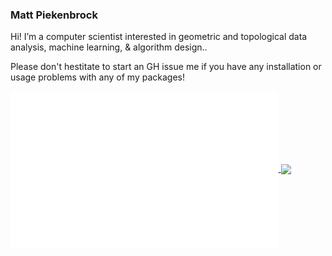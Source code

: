 ### Matt Piekenbrock

Hi! I’m a computer scientist interested in geometric and topological data analysis, machine learning, & algorithm design.. 

Please don't hestitate to start an GH issue me if you have any installation or usage problems with any of my packages!

<div> 
<a href="https://github.com/peekxc/gh-stats"> 
<img height=250 align="center" src="https://raw.githubusercontent.com/peekxc/gh-stats/master/generated/overview.svg" />
</a>
<a href="https://github.com/peekxc/gh-stats">
<img height=250 align="center" src="https://github-readme-stats.vercel.app/api/top-langs/?username=peekxc&hide=jupyter%20notebook,smt,pug,docker,dockerfile,json,html,css,tex,shell,makefile&exclude_repo=DAYMUNC,quartodoc,peekxc.github.io,whiteglass,slate,leaflet.mapbox&layout=compact&langs_count=8&size_weight=0.55&count_weight=0.3&card_width=320" />
</a>
</div>




<!-- ![](https://raw.githubusercontent.com/peekxc/gh-stats/master/generated/overview.svg)-->